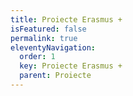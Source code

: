 ```yaml
---
title: Proiecte Erasmus +
isFeatured: false
permalink: true
eleventyNavigation:
  order: 1
  key: Proiecte Erasmus +
  parent: Proiecte
---
```

